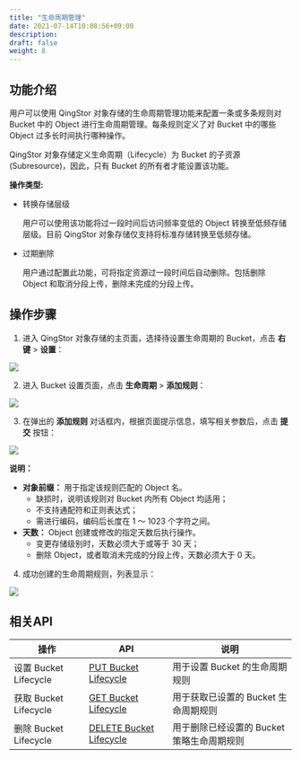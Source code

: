 ```yaml
---
title: "生命周期管理"
date: 2021-07-14T10:08:56+09:00
description:
draft: false
weight: 8
---
```


## 功能介绍
用户可以使用 QingStor 对象存储的生命周期管理功能来配置一条或多条规则对 Bucket 中的 Object 进行生命周期管理。每条规则定义了对 Bucket 中的哪些 Object 过多长时间执行哪种操作。

QingStor 对象存储定义生命周期（Lifecycle）为 Bucket 的子资源 (Subresource)，因此，只有 Bucket 的所有者才能设置该功能。

**操作类型:**

- 转换存储层级

    用户可以使用该功能将过一段时间后访问频率变低的 Object 转换至低频存储层级。目前 QingStor 对象存储仅支持将标准存储转换至低频存储。

- 过期删除

    用户通过配置此功能，可将指定资源过一段时间后自动删除。包括删除 Object 和取消分段上传，删除未完成的分段上传。


## 操作步骤

1. 进入 QingStor 对象存储的主页面，选择待设置生命周期的 Bucket，点击 **右键** > **设置**：

 ![](../../_images/set_bucket_lifecycle1.png)

2. 进入 Bucket 设置页面，点击 **生命周期** > **添加规则**：

 ![](../../_images/set_bucket_lifecycle2.png)

3. 在弹出的 **添加规则** 对话框内，根据页面提示信息，填写相关参数后，点击 **提交** 按钮：

 ![](../../_images/set_bucket_lifecycle3.png)

 **说明：**
   - **对象前缀：** 用于指定该规则匹配的 Object 名。
      - 缺损时，说明该规则对 Bucket 内所有 Object 均适用；
      - 不支持通配符和正则表达式；
      - 需进行编码，编码后长度在 1 ～ 1023 个字符之间。
   - **天数：** Object 创建或修改的指定天数后执行操作。
      - 变更存储级别时，天数必须大于或等于 30 天；
      - 删除 Object，或者取消未完成的分段上传，天数必须大于 0 天。

4. 成功创建的生命周期规则，列表显示：

 ![](../../_images/set_bucket_lifecycle4.png)

## 相关API

|操作|API|说明|
|--|--|--|
|设置 Bucket Lifecycle|[PUT Bucket Lifecycle](/storage/object-storage/api/bucket/policy/put_lifecycle)|用于设置 Bucket 的生命周期规则|
|获取 Bucket Lifecycle|[GET Bucket Lifecycle](/storage/object-storage/api/bucket/policy/put_lifecycle)|用于获取已设置的 Bucket 生命周期规则|
|删除 Bucket Lifecycle|[DELETE Bucket Lifecycle](/storage/object-storage/api/bucket/policy/put_lifecycle)|用于删除已经设置的 Bucket 策略生命周期规则|

